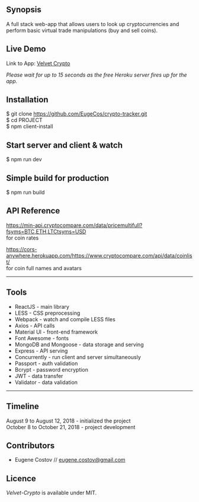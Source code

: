 ## Synopsis

A full stack web-app that allows users to look up cryptocurrencies and perform basic virtual trade manipulations (buy and sell coins).

## Live Demo

Link to App: [Velvet Crypto](http://crypto-velvet.herokuapp.com)

_Please wait for up to 15 seconds as the free Heroku server fires up for the app._

## Installation

$ git clone https://github.com/EugeCos/crypto-tracker.git <br />
$ cd PROJECT <br />
$ npm client-install

## Start server and client & watch

$ npm run dev

## Simple build for production

$ npm run build

## API Reference

https://min-api.cryptocompare.com/data/pricemultifull?fsyms=BTC,ETH,LTCtsyms=USD <br />
for coin rates

https://cors-anywhere.herokuapp.com/https://www.cryptocompare.com/api/data/coinlist/ <br />
for coin full names and avatars

---

## Tools

- ReactJS - main library
- LESS - CSS preprocessing
- Webpack - watch and compile LESS files
- Axios - API calls
- Material UI - front-end framework
- Font Awesome - fonts
- MongoDB and Mongoose - data storage and serving
- Express - API serving
- Concurrently - run client and server simultaneously
- Passport - auth validation
- Bcrypt - password encryption
- JWT - data transfer
- Validator - data validation

---

## Timeline

August 9 to August 12, 2018 - initialized the project<br />
October 8 to October 21, 2018 - project development

## Contributors

- Eugene Costov // eugene.costov@gmail.com

## Licence

_Velvet-Crypto_ is available under MIT.
